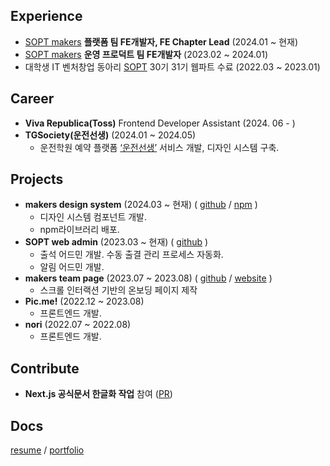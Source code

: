  ## Experience
- <a href='https://github.com/sopt-makers'>SOPT makers</a> **플랫폼 팀 FE개발자, FE Chapter Lead** (2024.01 ~ 현재)
- <a href='https://github.com/sopt-makers'>SOPT makers</a> **운영 프로덕트 팀 FE개발자** (2023.02 ~ 2024.01)
- 대학생 IT 벤처창업 동아리 <a href='https://www.sopt.org/'>SOPT</a> 30기 31기 웹파트 수료 (2022.03 ~ 2023.01)
## Career
- **Viva Republica(Toss)** Frontend Developer Assistant (2024. 06 - )
- **TGSociety(운전선생)** (2024.01 ~ 2024.05)
   - 운전학원 예약 플랫폼 <a href='https://drivingteacher.co.kr'>‘운전선생’</a> 서비스 개발, 디자인 시스템 구축.
## Projects
- **makers design system** (2024.03 ~ 현재) ( <a href='https://github.com/sopt-makers/makers-frontend'>github</a> / <a href='https://www.npmjs.com/search?q=%40sopt-makers'>npm</a> )
   - 디자인 시스템 컴포넌트 개발.
   - npm라이브러리 배포.
- **SOPT web admin** (2023.03 ~ 현재) ( <a href='https://github.com/sopt-makers/sopt-operation-frontend'>github</a> )
   -  출석 어드민 개발. 수동 출결 관리 프로세스 자동화.
   - 알림 어드민 개발.
- **makers team page** (2023.07 ~ 2023.08) ( <a href='https://github.com/sopt-makers/makers-page'>github</a> / <a href='https://makers.sopt.org/'>website</a> )
   - 스크롤 인터랙션 기반의 온보딩 페이지 제작
- **Pic.me!** (2022.12 ~ 2023.08)
   - 프론트엔드 개발.
- **nori** (2022.07 ~ 2022.08)
   - 프론트엔드 개발.
## Contribute
- **Next.js 공식문서 한글화 작업** 참여 (<a href='https://github.com/Nextjs-kr/Nextjs.kr/pull/156'>PR</a>)
## Docs
<a href="https://hyeongkyeom-kim.notion.site/14bf2f1361364b1c873768896b757148">resume</a> / <a href="https://hyeongkyeom-kim.notion.site/57aa21bcdda84933908dd667839ed049?pvs=74">portfolio</a>
